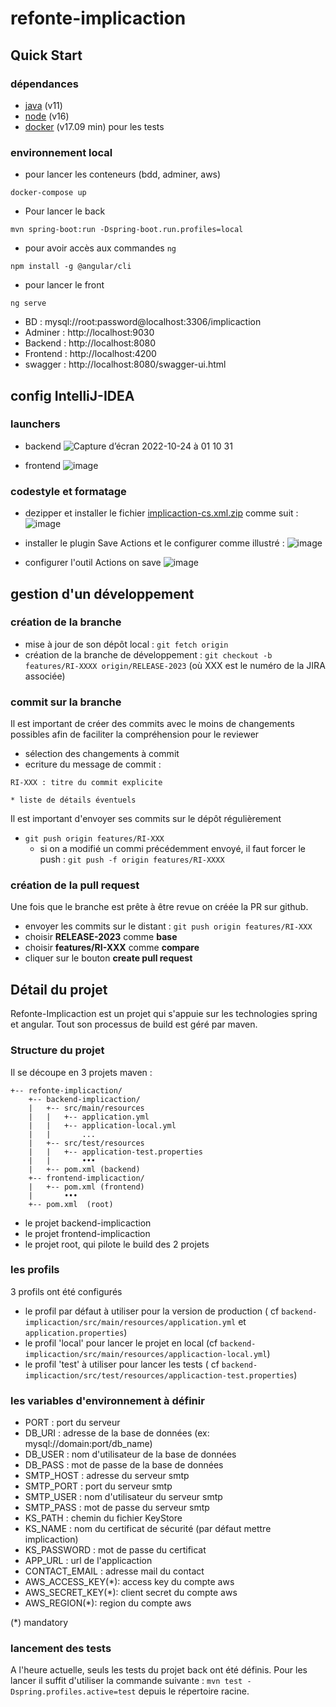 # refonte-implicaction

## Quick Start

### dépendances

* [java](https://java.com/fr/download/help/download_options.html) (v11)
* [node](https://nodejs.org/en/) (v16)
* [docker](https://docs.docker.com/engine/install/) (v17.09 min) pour les tests

### environnement local

* pour lancer les conteneurs (bdd, adminer, aws)
```shell
docker-compose up
```

* Pour lancer le back 

```shell
mvn spring-boot:run -Dspring-boot.run.profiles=local
```

* pour avoir accès aux commandes `ng`
```shell
npm install -g @angular/cli
```

* pour lancer le front
```shell
ng serve
```

* BD : mysql://root:password@localhost:3306/implicaction
* Adminer : http://localhost:9030
* Backend : http://localhost:8080
* Frontend : http://localhost:4200
* swagger : http://localhost:8080/swagger-ui.html

## config IntelliJ-IDEA
### launchers
* backend
![Capture d’écran 2022-10-24 à 01 10 31](https://user-images.githubusercontent.com/4210719/197422713-4974e17d-fecb-4a36-b2b7-a620ed7d4403.png)

* frontend
![image](https://user-images.githubusercontent.com/4210719/197422825-8d56268f-d9f7-4900-8b60-529889dd2be9.png)

### codestyle et formatage

* dezipper et installer le fichier [implicaction-cs.xml.zip](https://github.com/dyno-nuggets/refonte-implicaction/files/9847801/implicaction-cs.xml.zip) comme suit : 
![image](https://user-images.githubusercontent.com/4210719/197423670-27a3ba53-81ad-469c-92b2-afdbd88d1a3a.png)

* installer le plugin Save Actions et le configurer comme illustré :
![image](https://user-images.githubusercontent.com/4210719/197423803-7d6bad6e-9fc0-4e44-864c-9c2b3395bc67.png)

* configurer l'outil Actions on save
![image](https://user-images.githubusercontent.com/4210719/197423865-11cf1517-5ab2-4227-a335-60ca9f0e06f2.png)

## gestion d'un développement
### création de la branche
* mise à jour de son dépôt local : `git fetch origin`
* création de la branche de développement :
`git checkout -b features/RI-XXXX origin/RELEASE-2023` (où XXX est le numéro de la JIRA associée)

### commit sur la branche
Il est important de créer des commits avec le moins de changements possibles afin de faciliter la compréhension pour le reviewer

* sélection des changements à commit
* ecriture du message de commit :
```
RI-XXX : titre du commit explicite

* liste de détails éventuels
```

Il est important d'envoyer ses commits sur le dépôt régulièrement
* `git push origin features/RI-XXX`
  * si on a modifié un commi précédemment envoyé, il faut forcer le push : `git push -f origin features/RI-XXXX`


### création de la pull request

Une fois que le branche est prête à être revue on créée la PR sur github.

* envoyer les commits sur le distant : `git push origin features/RI-XXX`
* choisir **RELEASE-2023** comme **base**
* choisir **features/RI-XXX** comme **compare**
* cliquer sur le bouton **create pull request**

## Détail du projet

Refonte-Implicaction est un projet qui s'appuie sur les technologies spring et angular. Tout son processus de build est
géré par maven.

### Structure du projet

Il se découpe en 3 projets maven :

```
+-- refonte-implicaction/
    +-- backend-implicaction/
    |   +-- src/main/resources
    |   |   +-- application.yml
    |   |   +-- application-local.yml
    |   |       ...
    |   +-- src/test/resources
    |   |   +-- application-test.properties
    |   |       •••
    |   +-- pom.xml (backend)
    +-- frontend-implicaction/
    |   +-- pom.xml (frontend)
    |       •••
    +-- pom.xml  (root)
```

* le projet backend-implicaction
* le projet frontend-implicaction
* le projet root, qui pilote le build des 2 projets

### les profils

3 profils ont été configurés

* le profil par défaut à utiliser pour la version de production (
  cf `backend-implicaction/src/main/resources/application.yml` et `application.properties`)
* le profil 'local' pour lancer le projet en local (cf `backend-implicaction/src/main/resources/applicaction-local.yml`)
* le profil 'test' à utiliser pour lancer les tests (
  cf `backend-implicaction/src/test/resources/applicaction-test.properties`)

### les variables d'environnement à définir

* PORT : port du serveur
* DB_URI : adresse de la base de données (ex: mysql://domain:port/db_name)
* DB_USER : nom d'utilisateur de la base de données
* DB_PASS : mot de passe de la base de données
* SMTP_HOST : adresse du serveur smtp
* SMTP_PORT : port du serveur smtp
* SMTP_USER : nom d'utilisateur du serveur smtp
* SMTP_PASS : mot de passe du serveur smtp
* KS_PATH : chemin du fichier KeyStore
* KS_NAME : nom du certificat de sécurité (par défaut mettre implicaction)
* KS_PASSWORD : mot de passe du certificat
* APP_URL : url de l'applicaction
* CONTACT_EMAIL : adresse mail du contact
* AWS_ACCESS_KEY(*): access key du compte aws
* AWS_SECRET_KEY(*): client secret du compte aws
* AWS_REGION(*): region du compte aws

(*) mandatory

### lancement des tests

A l'heure actuelle, seuls les tests du projet back ont été définis. Pour les lancer il suffit d'utiliser la commande
suivante :
`mvn test -Dspring.profiles.active=test` depuis le répertoire racine.
